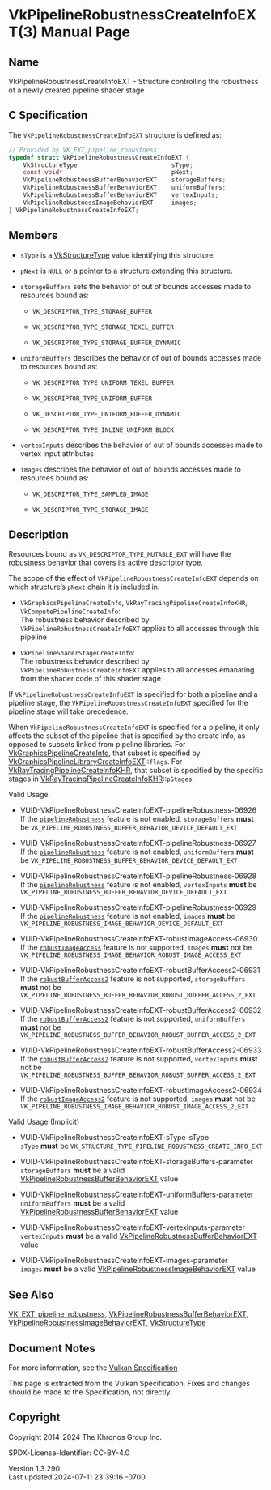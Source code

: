 # VkPipelineRobustnessCreateInfoEXT(3) Manual Page

## Name

VkPipelineRobustnessCreateInfoEXT - Structure controlling the robustness
of a newly created pipeline shader stage



## <a href="#_c_specification" class="anchor"></a>C Specification

The `VkPipelineRobustnessCreateInfoEXT` structure is defined as:

``` c
// Provided by VK_EXT_pipeline_robustness
typedef struct VkPipelineRobustnessCreateInfoEXT {
    VkStructureType                          sType;
    const void*                              pNext;
    VkPipelineRobustnessBufferBehaviorEXT    storageBuffers;
    VkPipelineRobustnessBufferBehaviorEXT    uniformBuffers;
    VkPipelineRobustnessBufferBehaviorEXT    vertexInputs;
    VkPipelineRobustnessImageBehaviorEXT     images;
} VkPipelineRobustnessCreateInfoEXT;
```

## <a href="#_members" class="anchor"></a>Members

- `sType` is a [VkStructureType](https://registry.khronos.org/vulkan/specs/1.3-extensions/man/html/VkStructureType.html) value identifying
  this structure.

- `pNext` is `NULL` or a pointer to a structure extending this
  structure.

- `storageBuffers` sets the behavior of out of bounds accesses made to
  resources bound as:

  - `VK_DESCRIPTOR_TYPE_STORAGE_BUFFER`

  - `VK_DESCRIPTOR_TYPE_STORAGE_TEXEL_BUFFER`

  - `VK_DESCRIPTOR_TYPE_STORAGE_BUFFER_DYNAMIC`

- `uniformBuffers` describes the behavior of out of bounds accesses made
  to resources bound as:

  - `VK_DESCRIPTOR_TYPE_UNIFORM_TEXEL_BUFFER`

  - `VK_DESCRIPTOR_TYPE_UNIFORM_BUFFER`

  - `VK_DESCRIPTOR_TYPE_UNIFORM_BUFFER_DYNAMIC`

  - `VK_DESCRIPTOR_TYPE_INLINE_UNIFORM_BLOCK`

- `vertexInputs` describes the behavior of out of bounds accesses made
  to vertex input attributes

- `images` describes the behavior of out of bounds accesses made to
  resources bound as:

  - `VK_DESCRIPTOR_TYPE_SAMPLED_IMAGE`

  - `VK_DESCRIPTOR_TYPE_STORAGE_IMAGE`

## <a href="#_description" class="anchor"></a>Description

Resources bound as `VK_DESCRIPTOR_TYPE_MUTABLE_EXT` will have the
robustness behavior that covers its active descriptor type.

The scope of the effect of `VkPipelineRobustnessCreateInfoEXT` depends
on which structure’s `pNext` chain it is included in.

- `VkGraphicsPipelineCreateInfo`, `VkRayTracingPipelineCreateInfoKHR`,
  `VkComputePipelineCreateInfo`:  
  The robustness behavior described by
  `VkPipelineRobustnessCreateInfoEXT` applies to all accesses through
  this pipeline

- `VkPipelineShaderStageCreateInfo`:  
  The robustness behavior described by
  `VkPipelineRobustnessCreateInfoEXT` applies to all accesses emanating
  from the shader code of this shader stage

If `VkPipelineRobustnessCreateInfoEXT` is specified for both a pipeline
and a pipeline stage, the `VkPipelineRobustnessCreateInfoEXT` specified
for the pipeline stage will take precedence.

When `VkPipelineRobustnessCreateInfoEXT` is specified for a pipeline, it
only affects the subset of the pipeline that is specified by the create
info, as opposed to subsets linked from pipeline libraries. For
[VkGraphicsPipelineCreateInfo](https://registry.khronos.org/vulkan/specs/1.3-extensions/man/html/VkGraphicsPipelineCreateInfo.html), that
subset is specified by
[VkGraphicsPipelineLibraryCreateInfoEXT](https://registry.khronos.org/vulkan/specs/1.3-extensions/man/html/VkGraphicsPipelineLibraryCreateInfoEXT.html)::`flags`.
For
[VkRayTracingPipelineCreateInfoKHR](https://registry.khronos.org/vulkan/specs/1.3-extensions/man/html/VkRayTracingPipelineCreateInfoKHR.html),
that subset is specified by the specific stages in
[VkRayTracingPipelineCreateInfoKHR](https://registry.khronos.org/vulkan/specs/1.3-extensions/man/html/VkRayTracingPipelineCreateInfoKHR.html)::`pStages`.

Valid Usage

- <a
  href="#VUID-VkPipelineRobustnessCreateInfoEXT-pipelineRobustness-06926"
  id="VUID-VkPipelineRobustnessCreateInfoEXT-pipelineRobustness-06926"></a>
  VUID-VkPipelineRobustnessCreateInfoEXT-pipelineRobustness-06926  
  If the <a
  href="https://registry.khronos.org/vulkan/specs/1.3-extensions/html/vkspec.html#features-pipelineRobustness"
  target="_blank" rel="noopener"><code>pipelineRobustness</code></a>
  feature is not enabled, `storageBuffers` **must** be
  `VK_PIPELINE_ROBUSTNESS_BUFFER_BEHAVIOR_DEVICE_DEFAULT_EXT`

- <a
  href="#VUID-VkPipelineRobustnessCreateInfoEXT-pipelineRobustness-06927"
  id="VUID-VkPipelineRobustnessCreateInfoEXT-pipelineRobustness-06927"></a>
  VUID-VkPipelineRobustnessCreateInfoEXT-pipelineRobustness-06927  
  If the <a
  href="https://registry.khronos.org/vulkan/specs/1.3-extensions/html/vkspec.html#features-pipelineRobustness"
  target="_blank" rel="noopener"><code>pipelineRobustness</code></a>
  feature is not enabled, `uniformBuffers` **must** be
  `VK_PIPELINE_ROBUSTNESS_BUFFER_BEHAVIOR_DEVICE_DEFAULT_EXT`

- <a
  href="#VUID-VkPipelineRobustnessCreateInfoEXT-pipelineRobustness-06928"
  id="VUID-VkPipelineRobustnessCreateInfoEXT-pipelineRobustness-06928"></a>
  VUID-VkPipelineRobustnessCreateInfoEXT-pipelineRobustness-06928  
  If the <a
  href="https://registry.khronos.org/vulkan/specs/1.3-extensions/html/vkspec.html#features-pipelineRobustness"
  target="_blank" rel="noopener"><code>pipelineRobustness</code></a>
  feature is not enabled, `vertexInputs` **must** be
  `VK_PIPELINE_ROBUSTNESS_BUFFER_BEHAVIOR_DEVICE_DEFAULT_EXT`

- <a
  href="#VUID-VkPipelineRobustnessCreateInfoEXT-pipelineRobustness-06929"
  id="VUID-VkPipelineRobustnessCreateInfoEXT-pipelineRobustness-06929"></a>
  VUID-VkPipelineRobustnessCreateInfoEXT-pipelineRobustness-06929  
  If the <a
  href="https://registry.khronos.org/vulkan/specs/1.3-extensions/html/vkspec.html#features-pipelineRobustness"
  target="_blank" rel="noopener"><code>pipelineRobustness</code></a>
  feature is not enabled, `images` **must** be
  `VK_PIPELINE_ROBUSTNESS_IMAGE_BEHAVIOR_DEVICE_DEFAULT_EXT`

- <a
  href="#VUID-VkPipelineRobustnessCreateInfoEXT-robustImageAccess-06930"
  id="VUID-VkPipelineRobustnessCreateInfoEXT-robustImageAccess-06930"></a>
  VUID-VkPipelineRobustnessCreateInfoEXT-robustImageAccess-06930  
  If the <a
  href="https://registry.khronos.org/vulkan/specs/1.3-extensions/html/vkspec.html#features-robustImageAccess"
  target="_blank" rel="noopener"><code>robustImageAccess</code></a>
  feature is not supported, `images` **must** not be
  `VK_PIPELINE_ROBUSTNESS_IMAGE_BEHAVIOR_ROBUST_IMAGE_ACCESS_EXT`

- <a
  href="#VUID-VkPipelineRobustnessCreateInfoEXT-robustBufferAccess2-06931"
  id="VUID-VkPipelineRobustnessCreateInfoEXT-robustBufferAccess2-06931"></a>
  VUID-VkPipelineRobustnessCreateInfoEXT-robustBufferAccess2-06931  
  If the <a
  href="https://registry.khronos.org/vulkan/specs/1.3-extensions/html/vkspec.html#features-robustBufferAccess2"
  target="_blank" rel="noopener"><code>robustBufferAccess2</code></a>
  feature is not supported, `storageBuffers` **must** not be
  `VK_PIPELINE_ROBUSTNESS_BUFFER_BEHAVIOR_ROBUST_BUFFER_ACCESS_2_EXT`

- <a
  href="#VUID-VkPipelineRobustnessCreateInfoEXT-robustBufferAccess2-06932"
  id="VUID-VkPipelineRobustnessCreateInfoEXT-robustBufferAccess2-06932"></a>
  VUID-VkPipelineRobustnessCreateInfoEXT-robustBufferAccess2-06932  
  If the <a
  href="https://registry.khronos.org/vulkan/specs/1.3-extensions/html/vkspec.html#features-robustBufferAccess2"
  target="_blank" rel="noopener"><code>robustBufferAccess2</code></a>
  feature is not supported, `uniformBuffers` **must** not be
  `VK_PIPELINE_ROBUSTNESS_BUFFER_BEHAVIOR_ROBUST_BUFFER_ACCESS_2_EXT`

- <a
  href="#VUID-VkPipelineRobustnessCreateInfoEXT-robustBufferAccess2-06933"
  id="VUID-VkPipelineRobustnessCreateInfoEXT-robustBufferAccess2-06933"></a>
  VUID-VkPipelineRobustnessCreateInfoEXT-robustBufferAccess2-06933  
  If the <a
  href="https://registry.khronos.org/vulkan/specs/1.3-extensions/html/vkspec.html#features-robustBufferAccess2"
  target="_blank" rel="noopener"><code>robustBufferAccess2</code></a>
  feature is not supported, `vertexInputs` **must** not be
  `VK_PIPELINE_ROBUSTNESS_BUFFER_BEHAVIOR_ROBUST_BUFFER_ACCESS_2_EXT`

- <a
  href="#VUID-VkPipelineRobustnessCreateInfoEXT-robustImageAccess2-06934"
  id="VUID-VkPipelineRobustnessCreateInfoEXT-robustImageAccess2-06934"></a>
  VUID-VkPipelineRobustnessCreateInfoEXT-robustImageAccess2-06934  
  If the <a
  href="https://registry.khronos.org/vulkan/specs/1.3-extensions/html/vkspec.html#features-robustImageAccess2"
  target="_blank" rel="noopener"><code>robustImageAccess2</code></a>
  feature is not supported, `images` **must** not be
  `VK_PIPELINE_ROBUSTNESS_IMAGE_BEHAVIOR_ROBUST_IMAGE_ACCESS_2_EXT`

Valid Usage (Implicit)

- <a href="#VUID-VkPipelineRobustnessCreateInfoEXT-sType-sType"
  id="VUID-VkPipelineRobustnessCreateInfoEXT-sType-sType"></a>
  VUID-VkPipelineRobustnessCreateInfoEXT-sType-sType  
  `sType` **must** be
  `VK_STRUCTURE_TYPE_PIPELINE_ROBUSTNESS_CREATE_INFO_EXT`

- <a
  href="#VUID-VkPipelineRobustnessCreateInfoEXT-storageBuffers-parameter"
  id="VUID-VkPipelineRobustnessCreateInfoEXT-storageBuffers-parameter"></a>
  VUID-VkPipelineRobustnessCreateInfoEXT-storageBuffers-parameter  
  `storageBuffers` **must** be a valid
  [VkPipelineRobustnessBufferBehaviorEXT](https://registry.khronos.org/vulkan/specs/1.3-extensions/man/html/VkPipelineRobustnessBufferBehaviorEXT.html)
  value

- <a
  href="#VUID-VkPipelineRobustnessCreateInfoEXT-uniformBuffers-parameter"
  id="VUID-VkPipelineRobustnessCreateInfoEXT-uniformBuffers-parameter"></a>
  VUID-VkPipelineRobustnessCreateInfoEXT-uniformBuffers-parameter  
  `uniformBuffers` **must** be a valid
  [VkPipelineRobustnessBufferBehaviorEXT](https://registry.khronos.org/vulkan/specs/1.3-extensions/man/html/VkPipelineRobustnessBufferBehaviorEXT.html)
  value

- <a href="#VUID-VkPipelineRobustnessCreateInfoEXT-vertexInputs-parameter"
  id="VUID-VkPipelineRobustnessCreateInfoEXT-vertexInputs-parameter"></a>
  VUID-VkPipelineRobustnessCreateInfoEXT-vertexInputs-parameter  
  `vertexInputs` **must** be a valid
  [VkPipelineRobustnessBufferBehaviorEXT](https://registry.khronos.org/vulkan/specs/1.3-extensions/man/html/VkPipelineRobustnessBufferBehaviorEXT.html)
  value

- <a href="#VUID-VkPipelineRobustnessCreateInfoEXT-images-parameter"
  id="VUID-VkPipelineRobustnessCreateInfoEXT-images-parameter"></a>
  VUID-VkPipelineRobustnessCreateInfoEXT-images-parameter  
  `images` **must** be a valid
  [VkPipelineRobustnessImageBehaviorEXT](https://registry.khronos.org/vulkan/specs/1.3-extensions/man/html/VkPipelineRobustnessImageBehaviorEXT.html)
  value

## <a href="#_see_also" class="anchor"></a>See Also

[VK_EXT_pipeline_robustness](https://registry.khronos.org/vulkan/specs/1.3-extensions/man/html/VK_EXT_pipeline_robustness.html),
[VkPipelineRobustnessBufferBehaviorEXT](https://registry.khronos.org/vulkan/specs/1.3-extensions/man/html/VkPipelineRobustnessBufferBehaviorEXT.html),
[VkPipelineRobustnessImageBehaviorEXT](https://registry.khronos.org/vulkan/specs/1.3-extensions/man/html/VkPipelineRobustnessImageBehaviorEXT.html),
[VkStructureType](https://registry.khronos.org/vulkan/specs/1.3-extensions/man/html/VkStructureType.html)

## <a href="#_document_notes" class="anchor"></a>Document Notes

For more information, see the <a
href="https://registry.khronos.org/vulkan/specs/1.3-extensions/html/vkspec.html#VkPipelineRobustnessCreateInfoEXT"
target="_blank" rel="noopener">Vulkan Specification</a>

This page is extracted from the Vulkan Specification. Fixes and changes
should be made to the Specification, not directly.

## <a href="#_copyright" class="anchor"></a>Copyright

Copyright 2014-2024 The Khronos Group Inc.

SPDX-License-Identifier: CC-BY-4.0

Version 1.3.290  
Last updated 2024-07-11 23:39:16 -0700
